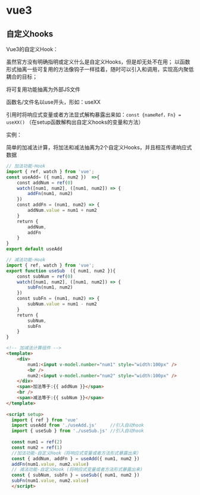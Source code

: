 # vue3

## 自定义hooks

Vue3的自定义Hook：

虽然官方没有明确指明或定义什么是自定义Hooks，但是却无处不在用；
以函数形式抽离一些可复用的方法像钩子一样挂着，随时可以引入和调用，实现高内聚低耦合的目标；

将可复用功能抽离为外部JS文件

函数名/文件名以use开头，形如：useXX

引用时将响应式变量或者方法显式解构暴露出来如：`const {nameRef，Fn} = useXX()`
（在setup函数解构出自定义hooks的变量和方法）

实例：

简单的加减法计算，将加法和减法抽离为2个自定义Hooks，并且相互传递响应式数据

```js
// 加法功能-Hook
import { ref, watch } from 'vue';
const useAdd= ({ num1, num2 })  =>{
    const addNum = ref(0)
    watch([num1, num2], ([num1, num2]) => {
        addFn(num1, num2)
    })
    const addFn = (num1, num2) => {
        addNum.value = num1 + num2
    }
    return {
        addNum,
        addFn
    }
}
export default useAdd
```

```js
// 减法功能-Hook
import { ref, watch } from 'vue';
export function useSub  ({ num1, num2 }){
    const subNum = ref(0)
    watch([num1, num2], ([num1, num2]) => {
        subFn(num1, num2)
    })
    const subFn = (num1, num2) => {
        subNum.value = num1 - num2
    }
    return {
        subNum,
        subFn
    }
}
```

```html
<!-- 加减法计算组件 -->
<template>
    <div>
        num1:<input v-model.number="num1" style="width:100px" />
        <br />
        num2:<input v-model.number="num2" style="width:100px" />
    </div>
    <span>加法等于:{{ addNum }}</span>
    <br />
    <span>减法等于:{{ subNum }}</span>
</template>
​
<script setup>
  import { ref } from 'vue'
  import useAdd from './useAdd.js'     //引入自动hook 
  import { useSub } from './useSub.js' //引入自动hook 
  ​
  const num1 = ref(2)
  const num2 = ref(1)
  //加法功能-自定义Hook（将响应式变量或者方法形式暴露出来）
  const { addNum, addFn } = useAdd({ num1, num2 })
  addFn(num1.value, num2.value)
  // 减法功能-自定义Hook (将响应式变量或者方法形式暴露出来)
  const { subNum, subFn } = useSub({ num1, num2 })
  subFn(num1.value, num2.value)
  </script>
```

​

